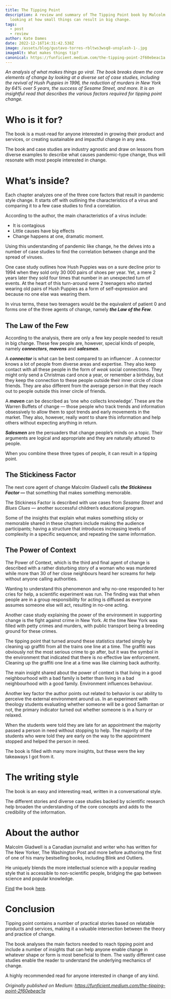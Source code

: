 ```yaml
---
title: The Tipping Point
description: A review and summary of The Tipping Point book by Malcolm Gladwell
  looking at how small things can result in big change.
tags:
  - post
  - review
author: Kate Dames
date: 2022-12-16T14:31:42.538Z
image: /assets/blog/gustavo-torres-rbltws3wsq8-unsplash-1-.jpg
imageAlt: What makes things tip?
canonical: https://funficient.medium.com/the-tipping-point-2f60ebeac1a
---
```

*An analysis of what makes things go viral. The book breaks down the core elements of change by looking at a diverse set of case studies, including the revival of Hush Puppies in 1996, the reduction of murders in New York by 64% over 5 years, the success of Sesame Street, and more. It is an insightful read that describes the various factors required for tipping point change.*

# Who is it for?

The book is a must-read for anyone interested in growing their product and services, or creating sustainable and impactful change in any area.

The book and case studies are industry agnostic and draw on lessons from diverse examples to describe what causes pandemic-type change, thus will resonate with most people interested in change.

# What’s inside?

Each chapter analyzes one of the three core factors that result in pandemic style change. It starts off with outlining the characteristics of a virus and comparing it to a few case studies to find a correlation.

According to the author, the main characteristics of a virus include:

* It is contagious
* Little causes have big effects
* Change happens at one, dramatic moment.

Using this understanding of pandemic like change, he the delves into a number of case studies to find the correlation between change and the spread of viruses.

One case study outlines how Hush Puppies was on a sure decline prior to 1994 when they sold only 30 000 pairs of shoes per year. Yet, a mere 2 years later they sold four times that number in an unexpected turn of events. At the heart of this turn-around were 2 teenagers who started wearing old pairs of Hush Puppies as a form of self-expression and because no one else was wearing them.

In virus terms, these two teenagers would be the equivalent of patient 0 and forms one of the three agents of change, namely ***the Law of the Few***.

## The Law of the Few

According to the analysis, there are only a few key people needed to result in big change. These few people are, however, special kinds of people, namely ***connectors***, ***mavens*** and ***salesmen***.

A ***connector*** is what can be best compared to an influencer . A connector knows a lot of people from diverse areas and expertise. They also keep contact with all these people in the form of *weak* social connections. They might only send a Christmas card once a year, or remember a birthday, but they keep the connection to these people outside their inner circle of close friends. They are also different from the average person in that they reach out to people outside this inner circle of friends.

A ***maven*** can be described as ‘one who collects knowledge’. These are the Warren Buffets of change — those people who track trends and information obsessively to allow them to spot trends and early movements in the market. They also, however, really *want* to share this information and help others without expecting anything in return.

***Salesmen*** are the persuaders that change people’s minds on a topic. Their arguments are logical and appropriate and they are naturally attuned to people.

When you combine these three types of people, it can result in a tipping point.

## The Stickiness Factor

The next core agent of change Malcolm Gladwell calls ***the Stickiness Factor —*** that something that makes something memorable.

The Stickiness Factor is described with use cases from *Sesame Street* and *Blues Clues —* another successful children’s educational program.

Some of the insights that explain what makes something sticky or memorable shared in these chapters include making the audience participants; having a structure that introduces increasing levels of complexity in a specific sequence; and repeating the same information.

## The Power of Context

The Power of Context, which is the third and final agent of change is described with a rather disturbing story of a woman who was murdered while more than 30 of her close neighbours heard her screams for help without anyone calling authorities.

Wanting to understand this phenomenon and why no-one responded to her cries for help, a scientific experiment was run. The finding was that when people are in a group responsibility for acting is diffused as everyone assumes someone else will act, resulting in no-one acting.

Another case study explaining the power of the environment in supporting change is the fight against crime in New York. At the time New York was filled with petty crimes and murders, with public transport being a breeding ground for these crimes.

The tipping point that turned around these statistics started simply by cleaning up graffiti from all the trains one line at a time. The graffiti was obviously not the most serious crime to go after, but it was the symbol in the environment that indicated that there is no effective law enforcement. Cleaning up the graffiti one line at a time was like claiming back authority.

The main insight shared about the power of context is that living in a good neighbourhood with a bad family is better than living in a bad neighbourhood with a good family. Environment influences behaviour.

Another key factor the author points out related to behavior is our ability to perceive the external environment around us. In an experiment with theology students evaluating whether someone will be a good Samaritan or not, the primary indicator turned out whether someone is in a hurry or relaxed.

When the students were told they are late for an appointment the majority passed a person in need without stopping to help. The majority of the students who were told they are early on the way to the appointment stopped and helped the person in need.

The book is filled with many more insights, but these were the key takeaways I got from it.

# The writing style

The book is an easy and interesting read, written in a conversational style.

The different stories and diverse case studies backed by scientific research help broaden the understanding of the core concepts and adds to the credibility of the information.

# About the author

Malcolm Gladwell is a Canadian journalist and writer who has written for The New Yorker, The Washington Post and more before authoring the first of one of his many bestselling books, including Blink and Outliers.

He uniquely blends the more intellectual science with a popular reading style that is accessible to non-scientific people, bridging the gap between science and popular knowledge.

[Find](https://www.gladwellbooks.com/titles/malcolm-gladwell/the-tipping-point/9780316316965/) the book [here](https://www.gladwellbooks.com/titles/malcolm-gladwell/the-tipping-point/9780316316965/).

# Conclusion

Tipping point contains a number of practical stories based on relatable products and services, making it a valuable intersection between the theory and practice of change.

The book analyses the main factors needed to reach tipping point and include a number of insights that can help anyone enable change in whatever shape or form is most beneficial to them. The vastly different case studies enable the reader to understand the underlying mechanics of change.

A highly recommended read for anyone interested in change of any kind.





*Originally published on Medium: https://funficient.medium.com/the-tipping-point-2f60ebeac1a*